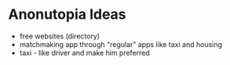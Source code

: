 # Anonutopia Ideas

- free websites (directory)
- matchmaking app through "regular" apps like taxi and housing
- taxi - like driver and make him preferred
